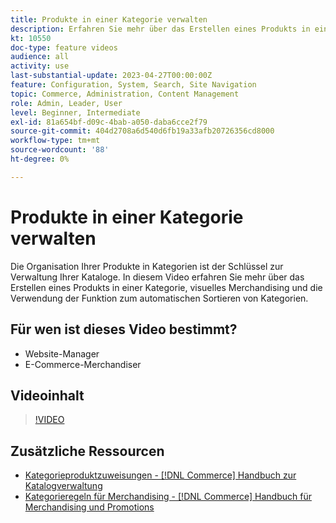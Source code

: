 ```yaml
---
title: Produkte in einer Kategorie verwalten
description: Erfahren Sie mehr über das Erstellen eines Produkts in einer Kategorie, visuelles Merchandising und die Verwendung der Funktion zum automatischen Sortieren von Kategorien.
kt: 10550
doc-type: feature videos
audience: all
activity: use
last-substantial-update: 2023-04-27T00:00:00Z
feature: Configuration, System, Search, Site Navigation
topic: Commerce, Administration, Content Management
role: Admin, Leader, User
level: Beginner, Intermediate
exl-id: 81a654bf-d09c-4bab-a050-daba6cce2f79
source-git-commit: 404d2708a6d540d6fb19a33afb20726356cd8000
workflow-type: tm+mt
source-wordcount: '88'
ht-degree: 0%

---
```


# Produkte in einer Kategorie verwalten

Die Organisation Ihrer Produkte in Kategorien ist der Schlüssel zur Verwaltung Ihrer Kataloge. In diesem Video erfahren Sie mehr über das Erstellen eines Produkts in einer Kategorie, visuelles Merchandising und die Verwendung der Funktion zum automatischen Sortieren von Kategorien.

## Für wen ist dieses Video bestimmt?

- Website-Manager
- E-Commerce-Merchandiser

## Videoinhalt

>[!VIDEO](https://video.tv.adobe.com/v/343747?quality=12&learn=on)

## Zusätzliche Ressourcen

- [Kategorieproduktzuweisungen - [!DNL Commerce] Handbuch zur Katalogverwaltung](https://experienceleague.adobe.com/docs/commerce-admin/catalog/categories/products-in-category/categories-product-assignments.html)
- [Kategorieregeln für Merchandising - [!DNL Commerce] Handbuch für Merchandising und Promotions](https://experienceleague.adobe.com/docs/commerce-admin/marketing/merchandising/visual-merch/category-product-rules.html)
